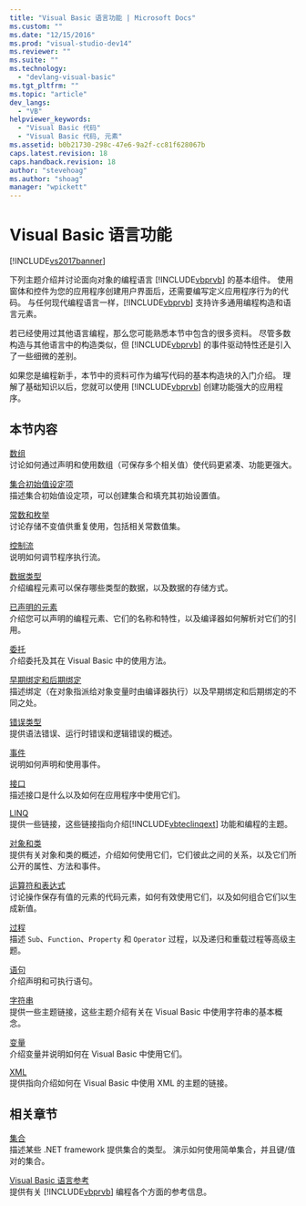 ```yaml
---
title: "Visual Basic 语言功能 | Microsoft Docs"
ms.custom: ""
ms.date: "12/15/2016"
ms.prod: "visual-studio-dev14"
ms.reviewer: ""
ms.suite: ""
ms.technology: 
  - "devlang-visual-basic"
ms.tgt_pltfrm: ""
ms.topic: "article"
dev_langs: 
  - "VB"
helpviewer_keywords: 
  - "Visual Basic 代码"
  - "Visual Basic 代码, 元素"
ms.assetid: b0b21730-298c-47e6-9a2f-cc81f628067b
caps.latest.revision: 18
caps.handback.revision: 18
author: "stevehoag"
ms.author: "shoag"
manager: "wpickett"
---
```

# Visual Basic 语言功能
[!INCLUDE[vs2017banner](../../../csharp/includes/vs2017banner.md)]

下列主题介绍并讨论面向对象的编程语言 [!INCLUDE[vbprvb](../../../csharp/programming-guide/concepts/linq/includes/vbprvb_md.md)] 的基本组件。  使用窗体和控件为您的应用程序创建用户界面后，还需要编写定义应用程序行为的代码。  与任何现代编程语言一样，[!INCLUDE[vbprvb](../../../csharp/programming-guide/concepts/linq/includes/vbprvb_md.md)] 支持许多通用编程构造和语言元素。  
  
 若已经使用过其他语言编程，那么您可能熟悉本节中包含的很多资料。  尽管多数构造与其他语言中的构造类似，但 [!INCLUDE[vbprvb](../../../csharp/programming-guide/concepts/linq/includes/vbprvb_md.md)] 的事件驱动特性还是引入了一些细微的差别。  
  
 如果您是编程新手，本节中的资料可作为编写代码的基本构造块的入门介绍。  理解了基础知识以后，您就可以使用 [!INCLUDE[vbprvb](../../../csharp/programming-guide/concepts/linq/includes/vbprvb_md.md)] 创建功能强大的应用程序。  
  
## 本节内容  
 [数组](../../../visual-basic/programming-guide/language-features/arrays/index.md)  
 讨论如何通过声明和使用数组（可保存多个相关值）使代码更紧凑、功能更强大。  
  
 [集合初始值设定项](../../../visual-basic/programming-guide/language-features/collection-initializers/index.md)  
 描述集合初始值设定项，可以创建集合和填充其初始设置值。  
  
 [常数和枚举](../../../visual-basic/programming-guide/language-features/constants-enums/index.md)  
 讨论存储不变值供重复使用，包括相关常数值集。  
  
 [控制流](../../../visual-basic/programming-guide/language-features/control-flow/index.md)  
 说明如何调节程序执行流。  
  
 [数据类型](../../../visual-basic/reference/command-line-compiler/index.md)  
 介绍编程元素可以保存哪些类型的数据，以及数据的存储方式。  
  
 [已声明的元素](../../../visual-basic/programming-guide/language-features/declared-elements/index.md)  
 介绍您可以声明的编程元素、它们的名称和特性，以及编译器如何解析对它们的引用。  
  
 [委托](../../../visual-basic/programming-guide/language-features/delegates/delegates.md)  
 介绍委托及其在 Visual Basic 中的使用方法。  
  
 [早期绑定和后期绑定](../../../visual-basic/programming-guide/language-features/early-late-binding/early-and-late-binding.md)  
 描述绑定（在对象指派给对象变量时由编译器执行）以及早期绑定和后期绑定的不同之处。  
  
 [错误类型](../../../visual-basic/programming-guide/language-features/error-types.md)  
 提供语法错误、运行时错误和逻辑错误的概述。  
  
 [事件](../../../visual-basic/programming-guide/language-features/events/events.md)  
 说明如何声明和使用事件。  
  
 [接口](../../../visual-basic/programming-guide/language-features/interfaces/index.md)  
 描述接口是什么以及如何在应用程序中使用它们。  
  
 [LINQ](../../../visual-basic/programming-guide/language-features/linq/index.md)  
 提供一些链接，这些链接指向介绍[!INCLUDE[vbteclinqext](../../../csharp/programming-guide/concepts/linq/includes/vbteclinqext_md.md)] 功能和编程的主题。  
  
 [对象和类](../../../visual-basic/reference/command-line-compiler/index.md)  
 提供有关对象和类的概述，介绍如何使用它们，它们彼此之间的关系，以及它们所公开的属性、方法和事件。  
  
 [运算符和表达式](../../../visual-basic/programming-guide/language-features/operators-and-expressions/index.md)  
 讨论操作保存有值的元素的代码元素，如何有效使用它们，以及如何组合它们以生成新值。  
  
 [过程](../../../visual-basic/programming-guide/language-features/procedures/index.md)  
 描述 `Sub`、`Function`、`Property` 和 `Operator` 过程，以及递归和重载过程等高级主题。  
  
 [语句](../../../visual-basic/programming-guide/language-features/statements.md)  
 介绍声明和可执行语句。  
  
 [字符串](../../../visual-basic/reference/command-line-compiler/index.md)  
 提供一些主题链接，这些主题介绍有关在 Visual Basic 中使用字符串的基本概念。  
  
 [变量](../../../visual-basic/programming-guide/language-features/variables/index.md)  
 介绍变量并说明如何在 Visual Basic 中使用它们。  
  
 [XML](../../../visual-basic/programming-guide/language-features/xml/index.md)  
 提供指向介绍如何在 Visual Basic 中使用 XML 的主题的链接。  
  
## 相关章节  
 [集合](../Topic/Collections%20\(C%23%20and%20Visual%20Basic\).md)  
 描述某些 .NET framework 提供集合的类型。  演示如何使用简单集合，并且键\/值对的集合。  
  
 [Visual Basic 语言参考](../../../visual-basic/language-reference/index.md)  
 提供有关 [!INCLUDE[vbprvb](../../../csharp/programming-guide/concepts/linq/includes/vbprvb_md.md)] 编程各个方面的参考信息。